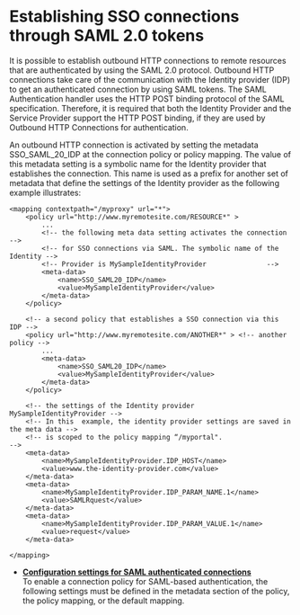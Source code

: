 # Establishing SSO connections through SAML 2.0 tokens

It is possible to establish outbound HTTP connections to remote resources that are authenticated by using the SAML 2.0 protocol. Outbound HTTP connections take care of the communication with the Identity provider \(IDP\) to get an authenticated connection by using SAML tokens. The SAML Authentication handler uses the HTTP POST binding protocol of the SAML specification. Therefore, it is required that both the Identity Provider and the Service Provider support the HTTP POST binding, if they are used by Outbound HTTP Connections for authentication.

An outbound HTTP connection is activated by setting the metadata SSO\_SAML\_20\_IDP at the connection policy or policy mapping. The value of this metadata setting is a symbolic name for the Identity provider that establishes the connection. This name is used as a prefix for another set of metadata that define the settings of the Identity provider as the following example illustrates:

```
<mapping contextpath="/myproxy" url="*">
	<policy url="http://www.myremotesite.com/RESOURCE*" >	
		...		 
		<!-- the following meta data setting activates the connection        -->
		<!-- for SSO connections via SAML. The symbolic name of the Identity -->
		<!-- Provider is MySampleIdentityProvider               -->
		<meta-data>
			<name>SSO_SAML20_IDP</name>
			<value>MySampleIdentityProvider</value>
		</meta-data>
	</policy>

	<!-- a second policy that establishes a SSO connection via this IDP -->
	<policy url="http://www.myremotesite.com/ANOTHER*" > <!-- another policy -->
		...
		<meta-data>
			<name>SSO_SAML20_IDP</name>
			<value>MySampleIdentityProvider</value>
		</meta-data>
	</policy>

	<!-- the settings of the Identity provider MySampleIdentityProvider -->
	<!-- In this  example, the identity provider settings are saved in the meta data -->
	<!-- is scoped to the policy mapping “/myportal".                                -->
	<meta-data>
		<name>MySampleIdentityProvider.IDP_HOST</name>
		<value>www.the-identity-provider.com</value>
	</meta-data>
	<meta-data>
		<name>MySampleIdentityProvider.IDP_PARAM_NAME.1</name>
		<value>SAMLRquest</value>
	</meta-data>
	<meta-data>
		<name>MySampleIdentityProvider.IDP_PARAM_VALUE.1</name>
		<value>request</value>
	</meta-data>

</mapping>
```

-   **[Configuration settings for SAML authenticated connections](../establish_sso_connections_thru_SAML20_tokens/cfg_saml_auth_conn/index.md)**  
To enable a connection policy for SAML-based authentication, the following settings must be defined in the metadata section of the policy, the policy mapping, or the default mapping.



